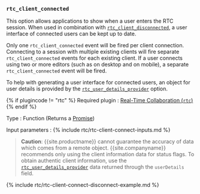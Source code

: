 ### `rtc_client_connected`

This option allows applications to show when a user enters the RTC session. When used in combination with [`rtc_client_disconnected`](#rtc_client_disconnected), a user interface of connected users can be kept up to date.

Only one `rtc_client_connected` event will be fired per client connection. Connecting to a session with multiple existing clients will fire separate `rtc_client_connected` events for each existing client. If a user connects using two or more editors (such as on desktop and on mobile), a separate `rtc_client_connected` event will be fired.

To help with generating a user interface for connected users, an object for user details is provided by the [`rtc_user_details_provider`](#rtc_user_details_provider) option.

{% if plugincode != "rtc" %}
Required plugin
: [Real-Time Collaboration (`rtc`)]({{site.baseurl}}/plugins/premium/rtc/)
{% endif %}

Type
: Function (Returns a [Promise](https://developer.mozilla.org/en-US/docs/Web/JavaScript/Reference/Global_Objects/Promise))

Input parameters
: {% include rtc/rtc-client-connect-inputs.md %}

> **Caution**: {{site.productname}} cannot guarantee the accuracy of data which comes from a remote object. {{site.companyname}} recommends only using the client information data for status flags. To obtain authentic client information, use the [`rtc_user_details_provider`](#rtc_user_details_provider) data returned through the `userDetails` field.

{% include rtc/rtc-client-connect-disconnect-example.md %}
